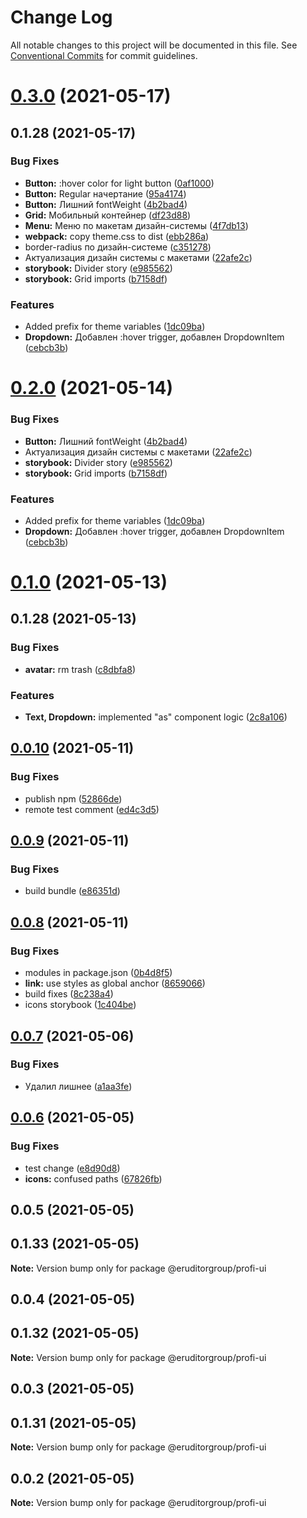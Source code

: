 # Change Log

All notable changes to this project will be documented in this file.
See [Conventional Commits](https://conventionalcommits.org) for commit guidelines.

# [0.3.0](https://github.com/eruditorgroup/profi-design-system/compare/@eruditorgroup/profi-ui@0.1.0...@eruditorgroup/profi-ui@0.3.0) (2021-05-17)



## 0.1.28 (2021-05-17)


### Bug Fixes

* **Button:** :hover color for light button ([0af1000](https://github.com/eruditorgroup/profi-design-system/commit/0af10004979898313f94c7fcc032da178d63026c))
* **Button:** Regular начертание ([95a4174](https://github.com/eruditorgroup/profi-design-system/commit/95a41741f4bae2e5e275daa7100320bf8ac9ebb5))
* **Button:** Лишний fontWeight ([4b2bad4](https://github.com/eruditorgroup/profi-design-system/commit/4b2bad4bfb934577f8be8c777c3420ff24f61c8a))
* **Grid:** Мобильный контейнер ([df23d88](https://github.com/eruditorgroup/profi-design-system/commit/df23d88456c4afb0154a9e3afe73f076a31fafd8))
* **Menu:** Меню по макетам дизайн-системы ([4f7db13](https://github.com/eruditorgroup/profi-design-system/commit/4f7db130866b6e6b87ae8f8e153f4501d6b8dd1c))
* **webpack:** copy theme.css to dist ([ebb286a](https://github.com/eruditorgroup/profi-design-system/commit/ebb286aadbede05cf5787664b028e06e33583a60))
* border-radius по дизайн-системе ([c351278](https://github.com/eruditorgroup/profi-design-system/commit/c351278d31206c4c2db32d155bf1f92837ab010b))
* Актуализация дизайн системы с макетами ([22afe2c](https://github.com/eruditorgroup/profi-design-system/commit/22afe2caf4f729ec72cfe77ce3e57e75dda2ddfe))
* **storybook:** Divider story ([e985562](https://github.com/eruditorgroup/profi-design-system/commit/e9855625dd99d8de89a6924b7e6ca7f6a3907a83))
* **storybook:** Grid imports ([b7158df](https://github.com/eruditorgroup/profi-design-system/commit/b7158dff8d47dd50333aee6b7598ce7339984d49))


### Features

* Added prefix for theme variables ([1dc09ba](https://github.com/eruditorgroup/profi-design-system/commit/1dc09bab8690c1f3cdcf9a2784d4bbbae7d0d1ae))
* **Dropdown:** Добавлен :hover trigger, добавлен DropdownItem ([cebcb3b](https://github.com/eruditorgroup/profi-design-system/commit/cebcb3b06847c8c86278d145b62bacd2e639133e))





# [0.2.0](https://github.com/eruditorgroup/profi-design-system/compare/@eruditorgroup/profi-ui@0.1.0...@eruditorgroup/profi-ui@0.2.0) (2021-05-14)


### Bug Fixes

* **Button:** Лишний fontWeight ([4b2bad4](https://github.com/eruditorgroup/profi-design-system/commit/4b2bad4bfb934577f8be8c777c3420ff24f61c8a))
* Актуализация дизайн системы с макетами ([22afe2c](https://github.com/eruditorgroup/profi-design-system/commit/22afe2caf4f729ec72cfe77ce3e57e75dda2ddfe))
* **storybook:** Divider story ([e985562](https://github.com/eruditorgroup/profi-design-system/commit/e9855625dd99d8de89a6924b7e6ca7f6a3907a83))
* **storybook:** Grid imports ([b7158df](https://github.com/eruditorgroup/profi-design-system/commit/b7158dff8d47dd50333aee6b7598ce7339984d49))


### Features

* Added prefix for theme variables ([1dc09ba](https://github.com/eruditorgroup/profi-design-system/commit/1dc09bab8690c1f3cdcf9a2784d4bbbae7d0d1ae))
* **Dropdown:** Добавлен :hover trigger, добавлен DropdownItem ([cebcb3b](https://github.com/eruditorgroup/profi-design-system/commit/cebcb3b06847c8c86278d145b62bacd2e639133e))





# [0.1.0](https://github.com/eruditorgroup/profi-design-system/compare/@eruditorgroup/profi-ui@0.0.10...@eruditorgroup/profi-ui@0.1.0) (2021-05-13)



## 0.1.28 (2021-05-13)


### Bug Fixes

* **avatar:** rm trash ([c8dbfa8](https://github.com/eruditorgroup/profi-design-system/commit/c8dbfa84d27f2d2e1fdd234eb2957b63e1e90db4))


### Features

* **Text, Dropdown:** implemented "as" component logic ([2c8a106](https://github.com/eruditorgroup/profi-design-system/commit/2c8a106d74eb44c666a11904d2c3df414c9192f8))





## [0.0.10](https://github.com/eruditorgroup/profi-design-system/compare/@eruditorgroup/profi-ui@0.0.9...@eruditorgroup/profi-ui@0.0.10) (2021-05-11)


### Bug Fixes

* publish npm ([52866de](https://github.com/eruditorgroup/profi-design-system/commit/52866de734c41dd7c30320a6b308b8566b6cb17c))
* remote test comment ([ed4c3d5](https://github.com/eruditorgroup/profi-design-system/commit/ed4c3d59f0f86c1b98da027787c14c2e344eb0d3))





## [0.0.9](https://github.com/eruditorgroup/profi-design-system/compare/@eruditorgroup/profi-ui@0.0.8...@eruditorgroup/profi-ui@0.0.9) (2021-05-11)


### Bug Fixes

* build bundle ([e86351d](https://github.com/eruditorgroup/profi-design-system/commit/e86351d0be4371d0d34cb3e54766477619ae5e31))





## [0.0.8](https://github.com/eruditorgroup/profi-design-system/compare/@eruditorgroup/profi-ui@0.0.7...@eruditorgroup/profi-ui@0.0.8) (2021-05-11)


### Bug Fixes

* modules in package.json ([0b4d8f5](https://github.com/eruditorgroup/profi-design-system/commit/0b4d8f54fd0058aeb70b8cd700c385af3e945289))
* **link:** use styles as global anchor ([8659066](https://github.com/eruditorgroup/profi-design-system/commit/86590665ee037eff29693a38050fa4d51008aa24))
* build fixes ([8c238a4](https://github.com/eruditorgroup/profi-design-system/commit/8c238a4fca47c4482dbcd3f99533c1a59f8b88a4))
* icons storybook ([1c404be](https://github.com/eruditorgroup/profi-design-system/commit/1c404beaecf1225399bbdd5648fa9035bbf07af3))





## [0.0.7](https://github.com/eruditorgroup/profi-design-system/compare/@eruditorgroup/profi-ui@0.0.6...@eruditorgroup/profi-ui@0.0.7) (2021-05-06)


### Bug Fixes

* Удалил лишнее ([a1aa3fe](https://github.com/eruditorgroup/profi-design-system/commit/a1aa3fecf6968214b432ccac0b30130b256faa87))





## [0.0.6](https://github.com/eruditorgroup/profi-design-system/compare/@eruditorgroup/profi-ui@0.0.5...@eruditorgroup/profi-ui@0.0.6) (2021-05-05)


### Bug Fixes

* test change ([e8d90d8](https://github.com/eruditorgroup/profi-design-system/commit/e8d90d8a7c6460540c8ff3e487136702acc39a6e))
* **icons:** confused paths ([67826fb](https://github.com/eruditorgroup/profi-design-system/commit/67826fbd663ec56cc79f9b76ba173b684b1490d6))





## 0.0.5 (2021-05-05)



## 0.1.33 (2021-05-05)

**Note:** Version bump only for package @eruditorgroup/profi-ui





## 0.0.4 (2021-05-05)



## 0.1.32 (2021-05-05)

**Note:** Version bump only for package @eruditorgroup/profi-ui





## 0.0.3 (2021-05-05)



## 0.1.31 (2021-05-05)

**Note:** Version bump only for package @eruditorgroup/profi-ui





## 0.0.2 (2021-05-05)

**Note:** Version bump only for package @eruditorgroup/profi-ui
